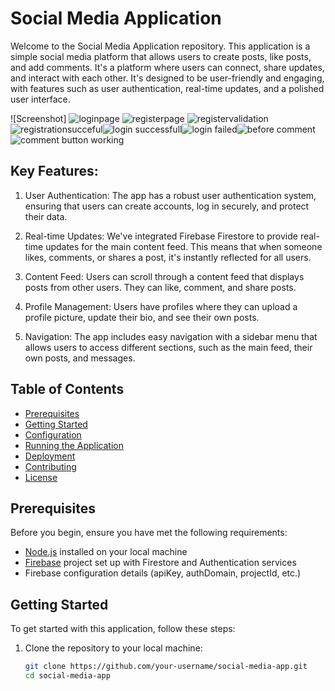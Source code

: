 # Social Media Application

Welcome to the Social Media Application repository. This application is a simple social media platform that allows users to create posts, like posts, and add comments.
 It's a platform where users can connect, share updates, and interact with each other. It's designed to be user-friendly and engaging, with features such as user authentication, real-time updates, and a polished user interface.

![Screenshot] ![loginpage](https://github.com/Jagdish24-uc/socialmedia/assets/71270068/1f39e180-97f5-4627-b739-5da45f8fdcea) ![registerpage](https://github.com/Jagdish24-uc/socialmedia/assets/71270068/91305f6f-2d42-4804-8fea-61868c9cab46) ![registervalidation](https://github.com/Jagdish24-uc/socialmedia/assets/71270068/10c50126-3cdb-4714-835b-68024e364bc5)![registrationsucceful](https://github.com/Jagdish24-uc/socialmedia/assets/71270068/ba20dc3b-6472-420d-8f97-4df2bc21556e)![login successfull](https://github.com/Jagdish24-uc/socialmedia/assets/71270068/4a3a7717-8e9d-4490-ab17-fda347b12452)![login failed](https://github.com/Jagdish24-uc/socialmedia/assets/71270068/79eb9a3a-1697-4870-9488-f7df532d8be1)![before comment](https://github.com/Jagdish24-uc/socialmedia/assets/71270068/a9fa199e-c68b-42bc-bb56-5e08c0df68ed)![comment button working](https://github.com/Jagdish24-uc/socialmedia/assets/71270068/4221048e-cca1-48db-bbc9-92ddd68b5102)










## Key Features:

1. User Authentication: The app has a robust user authentication system, ensuring that users can create accounts, log in securely, and protect their data.

2. Real-time Updates: We've integrated Firebase Firestore to provide real-time updates for the main content feed. This means that when someone likes, comments, or shares a post, it's instantly reflected for all users.

3. Content Feed: Users can scroll through a content feed that displays posts from other users. They can like, comment, and share posts.

4. Profile Management: Users have profiles where they can upload a profile picture, update their bio, and see their own posts.

5. Navigation: The app includes easy navigation with a sidebar menu that allows users to access different sections, such as the main feed, their own posts, and messages.

## Table of Contents

- [Prerequisites](#prerequisites)
- [Getting Started](#getting-started)
- [Configuration](#configuration)
- [Running the Application](#running-the-application)
- [Deployment](#deployment)
- [Contributing](#contributing)
- [License](#license)

## Prerequisites

Before you begin, ensure you have met the following requirements:

- [Node.js](https://nodejs.org/) installed on your local machine
- [Firebase](https://firebase.google.com/) project set up with Firestore and Authentication services
- Firebase configuration details (apiKey, authDomain, projectId, etc.)

## Getting Started

To get started with this application, follow these steps:

1. Clone the repository to your local machine:

   ```bash
   git clone https://github.com/your-username/social-media-app.git
   cd social-media-app
